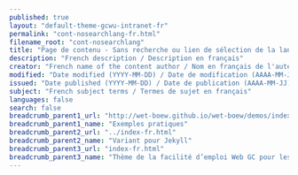 ```yaml
---
published: true
layout: "default-theme-gcwu-intranet-fr"
permalink: "cont-nosearchlang-fr.html"
filename_root: "cont-nosearchlang"
title: "Page de contenu - Sans recherche ou lien de sélection de la langue - Thème de la facilité d’emploi Web GC pour les sites intranet"
description: "French description / Description en français"
creator: "French name of the content author / Nom en français de l'auteur du contenu"
modified: "Date modified (YYYY-MM-DD) / Date de modification (AAAA-MM-JJ)"
issued: "Date published (YYYY-MM-DD) / Date de publication (AAAA-MM-JJ)"
subject: "French subject terms / Termes de sujet en français"
languages: false
search: false
breadcrumb_parent1_url: "http://wet-boew.github.io/wet-boew/demos/index-fra.html"
breadcrumb_parent1_name: "Exemples pratiques"
breadcrumb_parent2_url: "../index-fr.html"
breadcrumb_parent2_name: "Variant pour Jekyll"
breadcrumb_parent3_url: "index-fr.html"
breadcrumb_parent3_name: "Thème de la facilité d’emploi Web GC pour les sites intranet"
---
```


